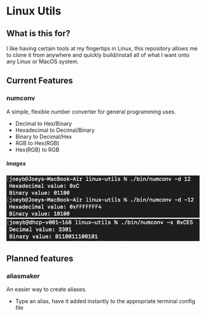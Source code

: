 <h1 style="margin: auto; text-align: left;"> Linux Utils </h1>

## What is this for?
I like having certain tools at my fingertips in Linux, this repository allows me to clone it from anywhere and quickly build/install all of what I want onto any Linux or MacOS system.


## Current Features
### numconv
A simple, flexible number converter for general programming uses.
- Decimal to Hex/Binary
- Hexadecimal to Decimal/Binary
- Binary to Decimal/Hex
- RGB to Hex(RGB)
- Hex(RGB) to RGB
##### Images
<img title="numconv-image-1" alt="numconv decimal testing" src="images/numconv-decimal-1.png">
<img title="numconv-image-2" alt="numconv hexadecimal testing" src="images/numconv-hexadecimal-1.png">


## Planned features
### aliasmaker
An easier way to create aliases.
- Type an alias, have it added instantly to the appropriate terminal config file
